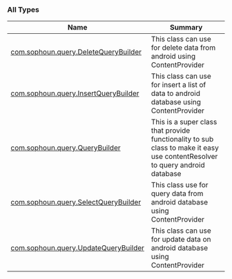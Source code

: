 

### All Types

| Name | Summary |
|---|---|
| [com.sophoun.query.DeleteQueryBuilder](../com.sophoun.query/-delete-query-builder/index.md) | This class can use for delete data from android using ContentProvider |
| [com.sophoun.query.InsertQueryBuilder](../com.sophoun.query/-insert-query-builder/index.md) | This class can use for insert a list of data to android database using ContentProvider |
| [com.sophoun.query.QueryBuilder](../com.sophoun.query/-query-builder/index.md) | This is a super class that provide functionality to sub class to make it easy use contentResolver to query android database |
| [com.sophoun.query.SelectQueryBuilder](../com.sophoun.query/-select-query-builder/index.md) | This class use for query data from android database using ContentProvider |
| [com.sophoun.query.UpdateQueryBuilder](../com.sophoun.query/-update-query-builder/index.md) | This class can use for update data on android database using ContentProvider |
